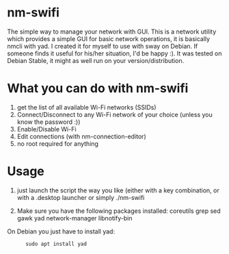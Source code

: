 # nm-swifi
The simple way to manage your network with GUI.
This is a network utility which provides a simple GUI for basic network operations, it is basically nmcli with yad.
I created it for myself to use with sway on Debian. If someone finds it useful for his/her situation, I'd be happy :).
It was tested on Debian Stable, it might as well run on your version/distribution.



# What you can do with nm-swifi
   1. get the list of all available Wi-Fi networks (SSIDs)
   2. Connect/Disconnect to any Wi-Fi network of your choice (unless you know the password :))
   3. Enable/Disable Wi-Fi
   4. Edit connections (with nm-connection-editor)
   5. no root required for anything



# Usage
   1. just launch the script the way you like (either with a key combination, or with a .desktop launcher or simply ./nm-swifi

   3. Make sure you have the following packages installed:
          coreutils
          grep
          sed
          gawk
          yad
          network-manager
          libnotify-bin

   On Debian you just have to install yad:    

          sudo apt install yad
